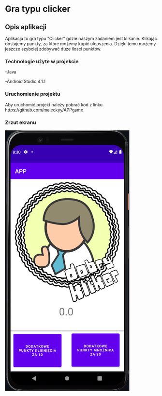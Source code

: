 # Gra typu clicker

## Opis aplikacji


Aplikacja to gra typu "Clicker" gdzie naszym zadaniem jest klikanie. Klikając dostajemy punkty, za które możemy kupić ulepszenia. Dzięki temu możemy jeszcze szybciej zdobywać duże ilosci punktów.

### Technologie użyte w projekcie


-Java

-Android Studio 4.1.1

### Uruchomienie projektu


Aby uruchomić projekt należy pobrać kod z linku
https://github.com/maleckyy/APPgame

### Zrzut ekranu


![](https://github.com/maleckyy/APPgame/blob/main/zrzut.PNG)
